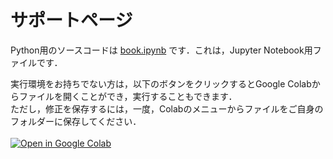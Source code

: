 # サポートページ

Python用のソースコードは [book.ipynb](https://github.com/stoyabe/biophys/blob/main/book.ipynb) です．これは，Jupyter Notebook用ファイルです．<br>

実行環境をお持ちでない方は，以下のボタンをクリックするとGoogle Colabからファイルを開くことができ，実行することもできます．<br>
ただし，修正を保存するには，一度，Colabのメニューからファイルをご自身のフォルダーに保存してください． <br><br>
[![Open in Google Colab](https://colab.research.google.com/assets/colab-badge.svg)](https://colab.research.google.com/github/stoyabe/biophys/blob/main/book.ipynb)

